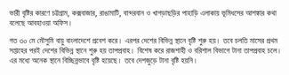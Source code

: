 ভারী বৃষ্টির কারণে চট্টগ্রাম, কক্সবাজার, রাঙামাটি, বান্দরবান ও খাগড়াছড়ির পাহাড়ি এলাকায় ভূমিধসের আশঙ্কার কথা বলেছে আবহাওয়া অফিস।

গত ৩০ মে মৌসুমি বায়ু বাংলাদেশে প্রবেশ করে। এরপর দেশের বিভিন্ন স্থানে বৃষ্টি শুরু হয়। তবে চলতি মাসের প্রথম সপ্তাহের পরই দেশের বিভিন্ন স্থানে শুরু হয় তাপপ্রবাহ। বিশেষ করে রাজশাহী ও বরিশাল বিভাগে টানা তাপপ্রবাহ চলে। এর মধ্যে অনেক স্থানে বিচ্ছিন্নভাবে বৃষ্টি হয়েছে। তবে দেশজুড়ে টানা বৃষ্টি হয়নি।
